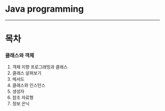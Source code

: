 # Java programming
---
# 목차

### 클래스와 객체
1. 객체 지향 프로그래밍과 클래스
2. 클래스 살펴보기
3. 메서드
4. 클래스와 인스턴스
5. 생성자
6. 참조 자료형
7. 정보 은닉



